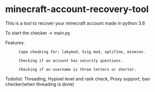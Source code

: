 # minecraft-account-recovery-tool

This is a tool to recover your minecraft account made in python 3.6

To start the checker -> main.py

Features: 

          Cape cheaking for: labymod, 5zig mod, optifine, minecon.

          Checking if an account has security questions.
          
          Checking if an username is three letters or shorter.
          
Todolist: Threading, Hypixel level and rank check, Proxy support, ban checker(when threading is done)
